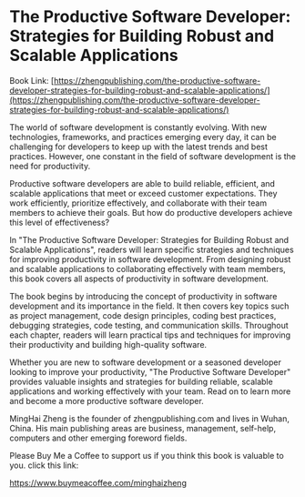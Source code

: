 # The Productive Software Developer: Strategies for Building Robust and Scalable Applications

Book Link: [https://zhengpublishing.com/the-productive-software-developer-strategies-for-building-robust-and-scalable-applications/](https://zhengpublishing.com/the-productive-software-developer-strategies-for-building-robust-and-scalable-applications/)

The world of software development is constantly evolving. With new technologies, frameworks, and practices emerging every day, it can be challenging for developers to keep up with the latest trends and best practices. However, one constant in the field of software development is the need for productivity.

Productive software developers are able to build reliable, efficient, and scalable applications that meet or exceed customer expectations. They work efficiently, prioritize effectively, and collaborate with their team members to achieve their goals. But how do productive developers achieve this level of effectiveness?

In "The Productive Software Developer: Strategies for Building Robust and Scalable Applications", readers will learn specific strategies and techniques for improving productivity in software development. From designing robust and scalable applications to collaborating effectively with team members, this book covers all aspects of productivity in software development.

The book begins by introducing the concept of productivity in software development and its importance in the field. It then covers key topics such as project management, code design principles, coding best practices, debugging strategies, code testing, and communication skills. Throughout each chapter, readers will learn practical tips and techniques for improving their productivity and building high-quality software.

Whether you are new to software development or a seasoned developer looking to improve your productivity, "The Productive Software Developer" provides valuable insights and strategies for building reliable, scalable applications and working effectively with your team. Read on to learn more and become a more productive software developer.

MingHai Zheng is the founder of zhengpublishing.com and lives in Wuhan, China. His main publishing areas are business, management, self-help, computers and other emerging foreword fields.

Please Buy Me a Coffee to support us if you think this book is valuable to you. click this link:

https://www.buymeacoffee.com/minghaizheng
